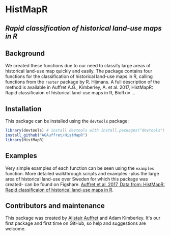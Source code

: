 # HistMapR

## *_Rapid classification of historical land-use maps in R_*

## Background
We created these functions due to our need to classify large areas of historical land-use map quickly and easily. The package contains four functions for the classification of historical land-use maps in R, calling functions from the `raster` package by R. Hijmans. A full description of the method is available in Auffret A.G., Kimberley, A. et al. 2017, HistMapR: Rapid classificaion of historical land-use maps in R, BioRxiv ...

## Installation
This package can be installed using the `devtools` package:

```R
library(devtools) # install devtools with install.packages("devtools") if you don't have it already.
install_github("AGAuffret/HistMapR")
library(HistMapR)
```

## Examples
Very simple examples of each function can be seen using the `examples` function. More detailed walkthrough scripts and examples -plus the large area of historical land-use over Sweden for which this package was created- can be found on Figshare. <a href="linky.com">Auffret et al. 2017, Data from: HistMapR: Rapid classificaion of historical land-use maps in R</a>.

## Contributors and maintenance

This package was created by <a href="mailto:alistair.auffret@natgeo.su.se">Alistair Auffret</a> and Adam Kimberley. It's our first package and first time on GitHub, so help and suggestions are welcome.


